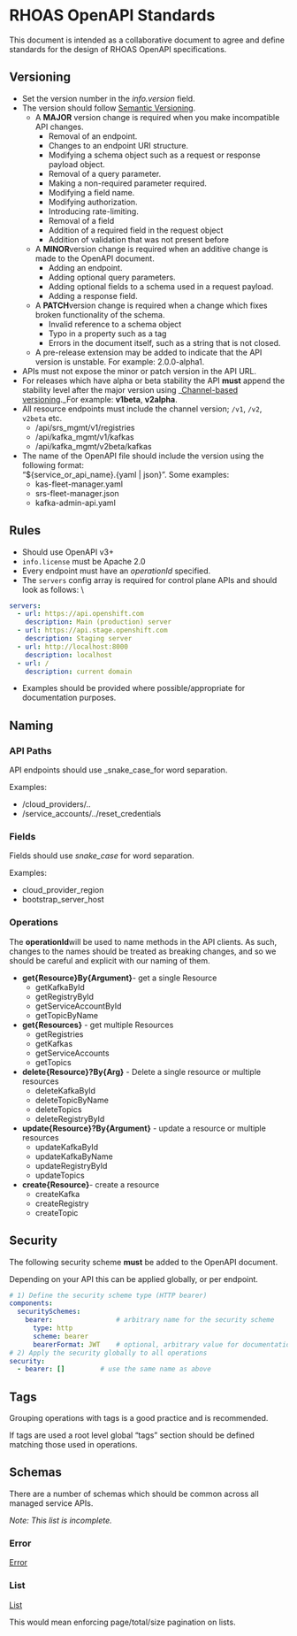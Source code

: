 
# RHOAS OpenAPI Standards

This document is intended as a collaborative document to agree and define standards for the design of RHOAS OpenAPI specifications.

## Versioning

* Set the version number in the _info.version_ field.
* The version should follow [Semantic Versioning](https://semver.org/).
  * A **MAJOR** version change is required when you make incompatible API changes.
    * Removal of an endpoint.
    * Changes to an endpoint URI structure.
    * Modifying a schema object such as a request or response payload object.
    * Removal of a query parameter.
    * Making a non-required parameter required.
    * Modifying a field name.
    * Modifying authorization.
    * Introducing rate-limiting.
    * Removal of a field
    * Addition of a required field in the request object
    * Addition of validation that was not present before
  * A **MINOR**version change is required when an additive change is made to the OpenAPI document.
    * Adding an endpoint.
    * Adding optional query parameters.
    * Adding optional fields to a schema used in a request payload.
    * Adding a response field.
  * A **PATCH**version change is required when a change which fixes broken functionality of the schema.
    * Invalid reference to a schema object
    * Typo in a property such as a tag
    * Errors in the document itself, such as a string that is not closed.
  * A pre-release extension may be added to indicate that the API version is unstable. For example: 2.0.0-alpha1.
* APIs must not expose the minor or patch version in the API URL.
* For releases which have alpha or beta stability the API **must** append the stability level after the major version using _[Channel-based versioning](https://cloud.google.com/apis/design/versioning)._For example: **v1beta**, **v2alpha**.
* All resource endpoints must include the channel version; `/v1`, `/v2`, `v2beta` etc.
  * /api/srs_mgmt/v1/registries
  * /api/kafka_mgmt/v1/kafkas
  * /api/kafka_mgmt/v2beta/kafkas
* The name of the OpenAPI file should include the version using the following format: \
“${service_or_api_name}.{yaml | json}”. Some examples:
  * kas-fleet-manager.yaml
  * srs-fleet-manager.json
  * kafka-admin-api.yaml

## Rules

* Should use OpenAPI v3+
* `info.license` must be Apache 2.0
* Every endpoint must have an _operationId_ specified.
* The `servers` config array is required for control plane APIs and should look as follows: \

```yaml
servers:
  - url: https://api.openshift.com
    description: Main (production) server
  - url: https://api.stage.openshift.com
    description: Staging server
  - url: http://localhost:8000
    description: localhost
  - url: /
    description: current domain
```

* Examples should be provided where possible/appropriate for documentation purposes.

## Naming

### API Paths

API endpoints should use _snake_case_for word separation.

Examples:

* /cloud_providers/..
* /service_accounts/../reset_credentials

### Fields

Fields should use _snake_case_ for word separation.

Examples:

* cloud_provider_region
* bootstrap_server_host

### Operations

The **operationId**will be used to name methods in the API clients. As such, changes to the names should be treated as breaking changes, and so we should be careful and explicit with our naming of them.

* **get{Resource}By{Argument}**- get a single Resource
  * getKafkaById
  * getRegistryById
  * getServiceAccountById
  * getTopicByName
* **get{Resources}** - get multiple Resources
  * getRegistries
  * getKafkas
  * getServiceAccounts
  * getTopics
* **delete{Resource}?By{Arg}** - Delete a single resource or multiple resources
  * deleteKafkaById
  * deleteTopicByName
  * deleteTopics
  * deleteRegistryById
* **update{Resource}?By{Argument}** - update a resource or multiple resources
  * updateKafkaById
  * updateKafkaByName
  * updateRegistryById
  * updateTopics
* **create{Resource}**- create a resource
  * createKafka
  * createRegistry
  * createTopic

## Security

The following security scheme **must** be added to the OpenAPI document.

Depending on your API this can be applied globally, or per endpoint.

```yaml
# 1) Define the security scheme type (HTTP bearer)
components:
  securitySchemes:
    bearer:                # arbitrary name for the security scheme
      type: http
      scheme: bearer
      bearerFormat: JWT    # optional, arbitrary value for documentation purposes
# 2) Apply the security globally to all operations
security:
  - bearer: []         # use the same name as above
```

## Tags

Grouping operations with tags is a good practice and is recommended.

If tags are used a root level global “tags” section should be defined matching those used in operations.

## Schemas

There are a number of schemas which should be common across all managed service APIs.

_Note: This list is incomplete._

### Error

[Error](https://github.com/redhat-developer/app-services-api-guidelines/tree/main/spectral#rhoas-error-schema)

### List

[List](https://github.com/redhat-developer/app-services-api-guidelines/tree/main/spectral#rhoas-list-schema)

This would mean enforcing page/total/size pagination on lists.
